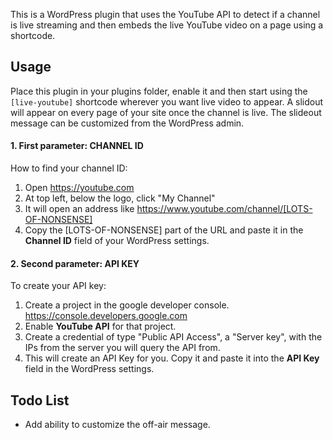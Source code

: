 This is a WordPress plugin that uses the YouTube API to detect if a channel is live streaming and then embeds the live YouTube video on a page using a shortcode.

## Usage

Place this plugin in your plugins folder, enable it and then start using the `[live-youtube]` shortcode wherever you want live video to appear. A slidout will appear on every page of your site once the channel is live. The slideout message can be customized from the WordPress admin.

#### 1. First parameter: CHANNEL ID

How to find your channel ID:

1. Open https://youtube.com
2. At top left, below the logo, click "My Channel"
3. It will open an address like https://www.youtube.com/channel/[LOTS-OF-NONSENSE]
4. Copy the [LOTS-OF-NONSENSE] part of the URL and paste it in the **Channel ID** field of your WordPress settings.


#### 2. Second parameter: API KEY

To create your API key:

1. Create a project in the google developer console. https://console.developers.google.com
2. Enable **YouTube API** for that project.
3. Create a credential of type "Public API Access", a "Server key", with the IPs from the server you will query the API from.
4. This will create an API Key for you. Copy it and paste it into the **API Key** field in the WordPress settings.

## Todo List

* Add ability to customize the off-air message.
